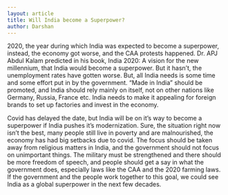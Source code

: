 ```yaml
---
layout: article
title: Will India become a Superpower?
author: Darshan
---
```


2020, the year during which India was expected to become a superpower, instead, the economy got worse, and the CAA protests happened. Dr. APJ Abdul Kalam predicted in his book, India 2020: A vision for the new millennium, that India would become a superpower. But it hasn’t, the unemployment rates have gotten worse. But, all India needs is some time and some effort put in by the government. “Made in India” should be promoted, and India should rely mainly on itself, not on other nations like Germany, Russia, France etc. India needs to make it appealing for foreign brands to set up factories and invest in the economy. 

Covid has delayed the date, but India will be on it’s way to become a superpower if India pushes it’s modernization. Sure, the situation right now isn’t the best, many people still live in poverty and are malnourished, the economy has had big setbacks due to covid. The focus should be taken away from religious matters in India, and the government should not focus on unimportant things. The military must be strengthened and there should be more freedom of speech, and people should get a say in what the government does, especially laws like the CAA and the 2020 farming laws. If the government and the people work together to this goal, we could see India as a global superpower in the next few decades.